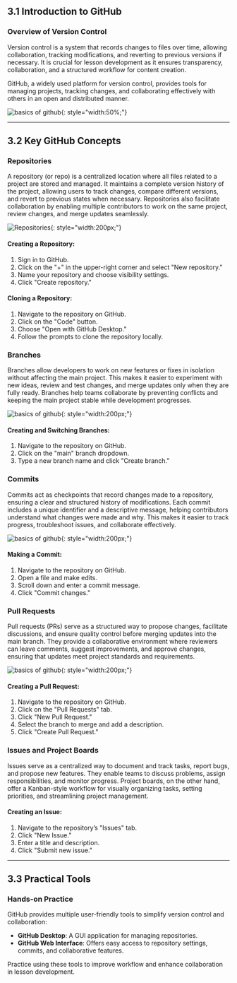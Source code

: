 ## 3.1 Introduction to GitHub

### Overview of Version Control
Version control is a system that records changes to files over time, allowing collaboration, tracking modifications, and reverting to previous versions if necessary. It is crucial for lesson development as it ensures transparency, collaboration, and a structured workflow for content creation.

GitHub, a widely used platform for version control, provides tools for managing projects, tracking changes, and collaborating effectively with others in an open and distributed manner.

![basics of github](./../assets/images/Basics_of_github.png "Figure 1"){: style="width:50%;"}

---

## 3.2 Key GitHub Concepts

### Repositories
A repository (or repo) is a centralized location where all files related to a project are stored and managed. It maintains a complete version history of the project, allowing users to track changes, compare different versions, and revert to previous states when necessary. Repositories also facilitate collaboration by enabling multiple contributors to work on the same project, review changes, and merge updates seamlessly.

![Repositories](./../assets/images/Github_repositories.png "Figure 1"){: style="width:200px;"}

#### Creating a Repository:
1. Sign in to GitHub.
2. Click on the "+" in the upper-right corner and select "New repository."
3. Name your repository and choose visibility settings.
4. Click "Create repository."

#### Cloning a Repository:
1. Navigate to the repository on GitHub.
2. Click on the "Code" button.
3. Choose "Open with GitHub Desktop."
4. Follow the prompts to clone the repository locally.

### Branches
Branches allow developers to work on new features or fixes in isolation without affecting the main project. This makes it easier to experiment with new ideas, review and test changes, and merge updates only when they are fully ready. Branches help teams collaborate by preventing conflicts and keeping the main project stable while development progresses.

![basics of github](./../assets/images/Github_branches_1.png "Figure 1"){: style="width:200px;"}

#### Creating and Switching Branches:
1. Navigate to the repository on GitHub.
2. Click on the "main" branch dropdown.
3. Type a new branch name and click "Create branch."

### Commits
Commits act as checkpoints that record changes made to a repository, ensuring a clear and structured history of modifications. Each commit includes a unique identifier and a descriptive message, helping contributors understand what changes were made and why. This makes it easier to track progress, troubleshoot issues, and collaborate effectively.

![basics of github](./../assets/images/Github_branches_2.png "Figure 1"){: style="width:200px;"}

#### Making a Commit:
1. Navigate to the repository on GitHub.
2. Open a file and make edits.
3. Scroll down and enter a commit message.
4. Click "Commit changes."

### Pull Requests
Pull requests (PRs) serve as a structured way to propose changes, facilitate discussions, and ensure quality control before merging updates into the main branch. They provide a collaborative environment where reviewers can leave comments, suggest improvements, and approve changes, ensuring that updates meet project standards and requirements.

![basics of github](./../assets/images/Pull_request.png "Figure 1"){: style="width:200px;"}

#### Creating a Pull Request:
1. Navigate to the repository on GitHub.
2. Click on the "Pull Requests" tab.
3. Click "New Pull Request."
4. Select the branch to merge and add a description.
5. Click "Create Pull Request."

### Issues and Project Boards
Issues serve as a centralized way to document and track tasks, report bugs, and propose new features. They enable teams to discuss problems, assign responsibilities, and monitor progress. Project boards, on the other hand, offer a Kanban-style workflow for visually organizing tasks, setting priorities, and streamlining project management.

#### Creating an Issue:
1. Navigate to the repository’s "Issues" tab.
2. Click "New Issue."
3. Enter a title and description.
4. Click "Submit new issue."

---

## 3.3 Practical Tools

### Hands-on Practice
GitHub provides multiple user-friendly tools to simplify version control and collaboration:

- **GitHub Desktop**: A GUI application for managing repositories.
- **GitHub Web Interface**: Offers easy access to repository settings, commits, and collaborative features.

Practice using these tools to improve workflow and enhance collaboration in lesson development.

